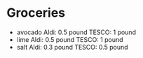 # Groceries
* avocado
  Aldi: 0.5 pound
  TESCO: 1 pound
* lime
  Aldi: 0.5 pound
  TESCO: 1 pound
* salt
  Aldi: 0.3 pound
  TESCO: 0.5 pound  
